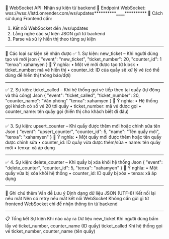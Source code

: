 📡 WebSocket API: Nhận sự kiện từ backend
🔌 Endpoint WebSocket:
wss://wss://lstd.onrender.com/ws/updates********\*\*********\_\_\_\_********\*\*********
🔁 Cách sử dụng
Frontend cần:

1. Kết nối WebSocket đến /ws/updates
2. Lắng nghe các sự kiện JSON gửi từ backend
3. Parse và xử lý hiển thị theo từng sự kiện

---

📨 Các loại sự kiện sẽ nhận được
✅ 1. Sự kiện: new_ticket – Khi người dùng tạo vé mới
json
{
"event": "new_ticket",
"ticket_number": 20,
"counter_id": 1
"tenxa": xahamyen
}
📌 Ý nghĩa:
• Một vé mới được tạo từ kiosk
• ticket_number: mã vé hiển thị
• counter_id: ID của quầy sẽ xử lý vé (có thể dùng để hiển thị thông báo/đợi)

---

✅ 2. Sự kiện: ticket_called – Khi hệ thống gọi vé tiếp theo tại quầy (tự động và thủ công)
Json
{
"event": "ticket_called",
"ticket_number": 20,
"counter_name": "Văn phòng"
"tenxa": xahamyen
}
📌 Ý nghĩa:
• Hệ thống gọi khách có số vé 20 tới quầy
• ticket_number: mã vé được gọi
• counter_name: tên quầy gọi (hiển thị cho khách biết đi đâu)

---

✅ 3. Sự kiện: upsert_counter – Khi quầy được thêm mới hoặc chỉnh sửa tên
Json
{
"event": "upsert_counter",
"counter_id": 5,
"name": "Tên quầy mới",
"tenxa": "xahamyen"
}
📌 Ý nghĩa:
• Một quầy mới được thêm hoặc tên quầy được chỉnh sửa
• counter_id: ID quầy vừa được thêm/sửa
• name: tên quầy mới
• tenxa: xã áp dụng

---

✅ 4. Sự kiện: delete_counter – Khi quầy bị xóa khỏi hệ thống
Json
{
"event": "delete_counter",
"counter_id": 5,
"tenxa": "xahamyen"
}
📌 Ý nghĩa:
• Một quầy vừa bị xóa khỏi hệ thống
• counter_id: ID quầy bị xóa
• tenxa: xã áp dụng

---

📌 Ghi chú thêm
Vấn đề Lưu ý
Định dạng dữ liệu JSON (UTF-8)
Kết nối lại nếu mất Nên có retry nếu mất kết nối WebSocket
Không cần gửi gì từ frontend WebSocket chỉ để nhận thông tin từ backend

---

📋 Tổng kết
Sự kiện Khi nào xảy ra Dữ liệu
new_ticket Khi người dùng bấm lấy vé ticket_number, counter_name (ID quầy)
ticket_called Khi hệ thống gọi vé ticket_number, counter_name (tên quầy)
